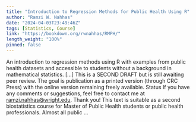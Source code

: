 ```yaml
---
title: "Introduction to Regression Methods for Public Health Using R"
author: "Ramzi W. Nahhas"
date: "2024-04-03T23:49:46Z"
tags: [Statistics, Course]
link: "https://bookdown.org/rwnahhas/RMPH/"
length_weight: "100%"
pinned: false
---
```


An introduction to regression methods using R with examples from public health datasets and accessible to students without a background in mathematical statistics. [...] This is a SECOND DRAFT but is still awaiting peer review. The goal is publication as a printed version (through CRC Press) with the online version remaining freely available. Status If you have any comments or suggestions, feel free to contact me at ramzi.nahhas@wright.edu. Thank you! This text is suitable as a second biostatistics course for Master of Public Health students or public health professionals. Almost all public ...
